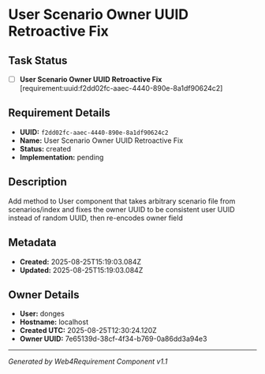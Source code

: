 # User Scenario Owner UUID Retroactive Fix

## Task Status
- [ ] **User Scenario Owner UUID Retroactive Fix** [requirement:uuid:f2dd02fc-aaec-4440-890e-8a1df90624c2]

## Requirement Details

- **UUID:** `f2dd02fc-aaec-4440-890e-8a1df90624c2`
- **Name:** User Scenario Owner UUID Retroactive Fix
- **Status:** created
- **Implementation:** pending

## Description

Add method to User component that takes arbitrary scenario file from scenarios/index and fixes the owner UUID to be consistent user UUID instead of random UUID, then re-encodes owner field

## Metadata

- **Created:** 2025-08-25T15:19:03.084Z
- **Updated:** 2025-08-25T15:19:03.084Z

## Owner Details

- **User:** donges
- **Hostname:** localhost
- **Created UTC:** 2025-08-25T12:30:24.120Z
- **Owner UUID:** 7e65139d-38cf-4f34-b769-0a86dd3a94e3

---

*Generated by Web4Requirement Component v1.1*